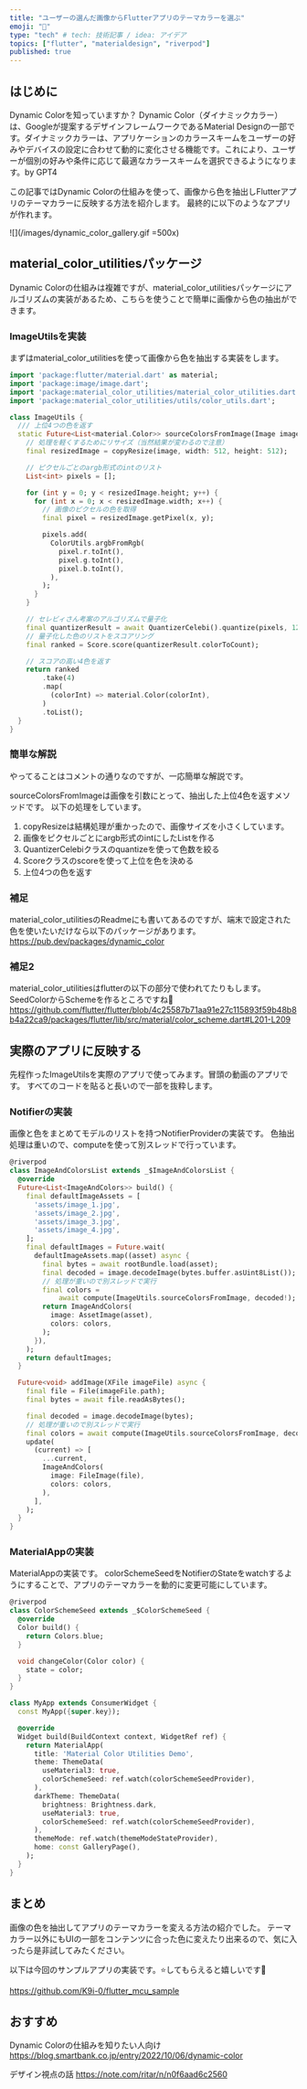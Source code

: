 ```yaml
---
title: "ユーザーの選んだ画像からFlutterアプリのテーマカラーを選ぶ"
emoji: "🐙"
type: "tech" # tech: 技術記事 / idea: アイデア
topics: ["flutter", "materialdesign", "riverpod"]
published: true
---
```

## はじめに
Dynamic Colorを知っていますか？
Dynamic Color（ダイナミックカラー）は、Googleが提案するデザインフレームワークであるMaterial Designの一部です。ダイナミックカラーは、アプリケーションのカラースキームをユーザーの好みやデバイスの設定に合わせて動的に変化させる機能です。これにより、ユーザーが個別の好みや条件に応じて最適なカラースキームを選択できるようになります。by GPT4

この記事ではDynamic Colorの仕組みを使って、画像から色を抽出しFlutterアプリのテーマカラーに反映する方法を紹介します。
最終的に以下のようなアプリが作れます。

![](/images/dynamic_color_gallery.gif =500x)

## material_color_utilitiesパッケージ
Dynamic Colorの仕組みは複雑ですが、material_color_utilitiesパッケージにアルゴリズムの実装があるため、こちらを使うことで簡単に画像から色の抽出ができます。

### ImageUtilsを実装

まずはmaterial_color_utilitiesを使って画像から色を抽出する実装をします。
```dart:image_utils.dart
import 'package:flutter/material.dart' as material;
import 'package:image/image.dart';
import 'package:material_color_utilities/material_color_utilities.dart';
import 'package:material_color_utilities/utils/color_utils.dart';

class ImageUtils {
  /// 上位4つの色を返す
  static Future<List<material.Color>> sourceColorsFromImage(Image image) async {
    // 処理を軽くするためにリサイズ（当然結果が変わるので注意）
    final resizedImage = copyResize(image, width: 512, height: 512);

    // ピクセルごとのargb形式のintのリスト
    List<int> pixels = [];

    for (int y = 0; y < resizedImage.height; y++) {
      for (int x = 0; x < resizedImage.width; x++) {
        // 画像のピクセルの色を取得
        final pixel = resizedImage.getPixel(x, y);

        pixels.add(
          ColorUtils.argbFromRgb(
            pixel.r.toInt(),
            pixel.g.toInt(),
            pixel.b.toInt(),
          ),
        );
      }
    }

    // セレビィさん考案のアルゴリズムで量子化
    final quantizerResult = await QuantizerCelebi().quantize(pixels, 128);
    // 量子化した色のリストをスコアリング
    final ranked = Score.score(quantizerResult.colorToCount);

    // スコアの高い4色を返す
    return ranked
        .take(4)
        .map(
          (colorInt) => material.Color(colorInt),
        )
        .toList();
  }
}
```
### 簡単な解説
やってることはコメントの通りなのですが、一応簡単な解説です。

sourceColorsFromImageは画像を引数にとって、抽出した上位4色を返すメソッドです。
以下の処理をしています。
1. copyResizeは結構処理が重かったので、画像サイズを小さくしています。
2. 画像をピクセルごとにargb形式のintにしたListを作る
3. QuantizerCelebiクラスのquantizeを使って色数を絞る
4. Scoreクラスのscoreを使って上位を色を決める
5. 上位4つの色を返す

### 補足
material_color_utilitiesのReadmeにも書いてあるのですが、端末で設定された色を使いたいだけなら以下のパッケージがあります。
https://pub.dev/packages/dynamic_color

### 補足2
material_color_utilitiesはflutterの以下の部分で使われてたりもします。SeedColorからSchemeを作るところですね👀
https://github.com/flutter/flutter/blob/4c25587b71aa91e27c115893f59b48b8b4a22ca9/packages/flutter/lib/src/material/color_scheme.dart#L201-L209

## 実際のアプリに反映する
先程作ったImageUtilsを実際のアプリで使ってみます。冒頭の動画のアプリです。
すべてのコードを貼ると長いので一部を抜粋します。

### Notifierの実装
画像と色をまとめてモデルのリストを持つNotifierProviderの実装です。
色抽出処理は重いので、computeを使って別スレッドで行っています。
```dart
@riverpod
class ImageAndColorsList extends _$ImageAndColorsList {
  @override
  Future<List<ImageAndColors>> build() {
    final defaultImageAssets = [
      'assets/image_1.jpg',
      'assets/image_2.jpg',
      'assets/image_3.jpg',
      'assets/image_4.jpg',
    ];
    final defaultImages = Future.wait(
      defaultImageAssets.map((asset) async {
        final bytes = await rootBundle.load(asset);
        final decoded = image.decodeImage(bytes.buffer.asUint8List());
        // 処理が重いので別スレッドで実行
        final colors =
            await compute(ImageUtils.sourceColorsFromImage, decoded!);
        return ImageAndColors(
          image: AssetImage(asset),
          colors: colors,
        );
      }),
    );
    return defaultImages;
  }

  Future<void> addImage(XFile imageFile) async {
    final file = File(imageFile.path);
    final bytes = await file.readAsBytes();

    final decoded = image.decodeImage(bytes);
    // 処理が重いので別スレッドで実行
    final colors = await compute(ImageUtils.sourceColorsFromImage, decoded!);
    update(
      (current) => [
        ...current,
        ImageAndColors(
          image: FileImage(file),
          colors: colors,
        ),
      ],
    );
  }
}
```

### MaterialAppの実装

MaterialAppの実装です。
colorSchemeSeedをNotifierのStateをwatchするようにすることで、アプリのテーマカラーを動的に変更可能にしています。

```dart
@riverpod
class ColorSchemeSeed extends _$ColorSchemeSeed {
  @override
  Color build() {
    return Colors.blue;
  }

  void changeColor(Color color) {
    state = color;
  }
}

class MyApp extends ConsumerWidget {
  const MyApp({super.key});

  @override
  Widget build(BuildContext context, WidgetRef ref) {
    return MaterialApp(
      title: 'Material Color Utilities Demo',
      theme: ThemeData(
        useMaterial3: true,
        colorSchemeSeed: ref.watch(colorSchemeSeedProvider),
      ),
      darkTheme: ThemeData(
        brightness: Brightness.dark,
        useMaterial3: true,
        colorSchemeSeed: ref.watch(colorSchemeSeedProvider),
      ),
      themeMode: ref.watch(themeModeStateProvider),
      home: const GalleryPage(),
    );
  }
}
```

## まとめ
画像の色を抽出してアプリのテーマカラーを変える方法の紹介でした。
テーマカラー以外にもUIの一部をコンテンツに合った色に変えたり出来るので、気に入ったら是非試してみたください。

以下は今回のサンプルアプリの実装です。⭐してもらえると嬉しいです🥳

https://github.com/K9i-0/flutter_mcu_sample

## おすすめ

Dynamic Colorの仕組みを知りたい人向け
https://blog.smartbank.co.jp/entry/2022/10/06/dynamic-color

デザイン視点の話
https://note.com/ritar/n/n0f6aad6c2560